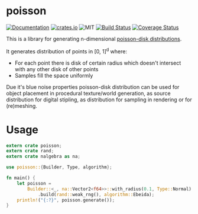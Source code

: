 # poisson

[![Documentation][di]][dl] [![crates.io][ri]][rl] ![MIT][li] [![Build Status][ti]][tl] [![Coverage Status][ci]][cl]   

[di]: https://docs.rs/poisson/badge.svg
[dl]: https://docs.rs/poisson

[ri]: https://crates.io/crates/poisson
[rl]: https://img.shields.io/crates/v/poisson.svg

[li]: https://img.shields.io/badge/license-MIT-blue.svg

[ti]: https://travis-ci.org/WaDelma/poisson.svg?branch=master
[tl]: https://travis-ci.org/WaDelma/poisson

[ci]: https://coveralls.io/repos/github/WaDelma/poisson/badge.svg?branch=master
[cl]: https://coveralls.io/github/WaDelma/poisson?branch=master

This is a library for generating n-dimensional [poisson-disk distributions](http://mollyrocket.com/casey/stream_0014.html).    

It generates distribution of points in [0, 1]<sup>d</sup> where:

 * For each point there is disk of certain radius which doesn't intersect
 with any other disk of other points
 * Samples fill the space uniformly

Due it's blue noise properties poisson-disk distribution
can be used for object placement in procedural texture/world generation,
as source distribution for digital stipling,
as distribution for sampling in rendering or for (re)meshing.

# Usage

```rust
extern crate poisson;
extern crate rand;
extern crate nalgebra as na;

use poisson::{Builder, Type, algorithm};

fn main() {
    let poisson =
        Builder::<_, na::Vector2<f64>>::with_radius(0.1, Type::Normal)
            .build(rand::weak_rng(), algorithm::Ebeida);
    println!("{:?}", poisson.generate());
}
```
